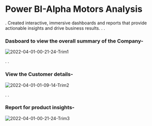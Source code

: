 # Power BI-Alpha Motors Analysis
.
Created interactive, immersive dashboards and reports that provide actionable insights and drive business results.
.
.

### Dasboard to view the overall summary of the Company-

![2022-04-01-00-21-24-Trim1](https://user-images.githubusercontent.com/67741034/161137466-f49f2506-716e-46fc-a9a9-525368ddb89d.gif)

.
.
### View the Customer details-
![2022-04-01-01-09-14-Trim2](https://user-images.githubusercontent.com/67741034/161137483-3310da4f-17df-4e2e-b14b-06fa75ed1f39.gif)

.
.
### Report for product insights-
![2022-04-01-00-21-24-Trim3](https://user-images.githubusercontent.com/67741034/161137517-f005ec48-476c-43bb-a532-6b054362a7c2.gif)

